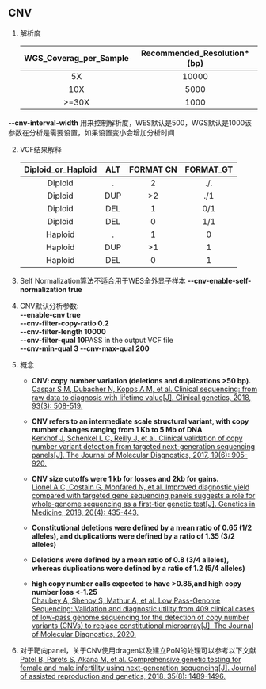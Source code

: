 ## CNV

1. 解析度

   |WGS_Coverag_per_Sample|Recommended_Resolution*(bp)|
   |:---:|:---:|
   |5X   | 10000  |
   |10X   |  5000 |
   |>=30X   |  1000 |

**--cnv-interval-width** 用来控制解析度，WES默认是500，WGS默认是1000该参数在分析是需要设置，如果设置变小会增加分析时间

2. VCF结果解释

   |Diploid_or_Haploid|ALT|FORMAT CN|FORMAT_GT|
   |:---:|:---:|:---:|:---:|
   |Diploid|.|2|./.|
   |Diploid|DUP|>2|./1|
   |Diploid|DEL|1|0/1|
   |Diploid|DEL|0|1/1|
   |Haploid|.|1|0|
   |Haploid|DUP|>1|1|
   |Haploid|DEL|0|1|

3. Self Normalization算法不适合用于WES全外显子样本 **--cnv-enable-self-normalization true**

4. CNV默认分析参数:<br>
   **--enable-cnv true**<br>
   **--cnv-filter-copy-ratio 0.2**<br>
   **--cnv-filter-length 10000**<br>
   **--cnv-filter-qual 10**PASS in the output VCF file<br>
   **--cnv-min-qual 3 --cnv-max-qual 200**

5. 概念
   + **CNV: copy number variation (deletions and duplications >50 bp).**<br>[Caspar S M, Dubacher N, Kopps A M, et al. Clinical sequencing: from raw data to diagnosis with lifetime value[J]. Clinical genetics, 2018, 93(3): 508-519.](https://onlinelibrary.wiley.com/doi/full/10.1111/cge.13190) <br>

   + **CNV refers to an intermediate scale structural variant, with copy number changes ranging from 1 Kb to 5 Mb of DNA**<br>
   [Kerkhof J, Schenkel L C, Reilly J, et al. Clinical validation of copy number variant detection from targeted next-generation sequencing panels[J]. The Journal of Molecular Diagnostics, 2017, 19(6): 905-920.](https://pubmed.ncbi.nlm.nih.gov/28818680/) <br>
   
   + **CNV size cutoffs were 1 kb for losses and 2kb for gains.**<br>[Lionel A C, Costain G, Monfared N, et al. Improved diagnostic yield compared with targeted gene sequencing panels suggests a role for whole-genome sequencing as a first-tier genetic test[J]. Genetics in Medicine, 2018, 20(4): 435-443.](https://www.nature.com/articles/gim2017119) <br>
   
   + **Constitutional deletions were defined by a mean ratio of 0.65 (1/2 alleles), and duplications were defined by a ratio of 1.35 (3/2 alleles)**

   + **Deletions were defined by a mean ratio of 0.8 (3/4 alleles), whereas duplications were defined by a ratio of 1.2 (5/4 alleles)**
   
   + **high copy number calls expected to have >0.85,and high copy number loss <-1.25**<br>[Chaubey A, Shenoy S, Mathur A, et al. Low Pass-Genome Sequencing: Validation and diagnostic utility from 409 clinical cases of low-pass genome sequencing for the detection of copy number variants (CNVs) to replace constitutional microarray[J]. The Journal of Molecular Diagnostics, 2020.](https://pubmed.ncbi.nlm.nih.gov/32344035/)
   
6. 对于靶向panel，关于CNV使用dragen以及建立PoN的处理可以参考以下文献<br> 
   [Patel B, Parets S, Akana M, et al. Comprehensive genetic testing for female and male infertility using next-generation sequencing[J]. Journal of assisted reproduction and genetics, 2018, 35(8): 1489-1496.](https://link.springer.com/article/10.1007/s10815-018-1204-7)
